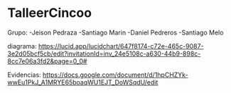 # TalleerCincoo

Grupo:
-Jeison Pedraza
-Santiago Marin
-Daniel Pedreros 
-Santiago Melo

diagrama:
https://lucid.app/lucidchart/647f8174-c72e-465c-9087-3e2d05bcf5cb/edit?invitationId=inv_24e5108c-a630-44b9-898c-8cc7e06a3fd2&page=0_0#

Evidencias:
https://docs.google.com/document/d/1hpCHZYk-wwEu1PkJ_A1MRYE65boaqWU1EJT_DoWSqdU/edit
